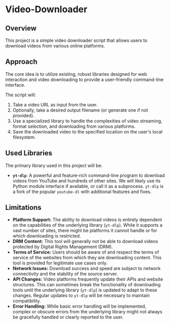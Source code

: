 # Video-Downloader

## Overview

This project is a simple video downloader script that allows users to download videos from various online platforms.

## Approach

The core idea is to utilize existing, robust libraries designed for web interaction and video downloading to provide a user-friendly command-line interface.

The script will:
1.  Take a video URL as input from the user.
2.  Optionally, take a desired output filename (or generate one if not provided).
3.  Use a specialized library to handle the complexities of video streaming, format selection, and downloading from various platforms.
4.  Save the downloaded video to the specified location on the user's local filesystem.

## Used Libraries

The primary library used in this project will be:

*   **`yt-dlp`**: A powerful and feature-rich command-line program to download videos from YouTube and hundreds of other sites. We will likely use its Python module interface if available, or call it as a subprocess. `yt-dlp` is a fork of the popular `youtube-dl` with additional features and fixes.

## Limitations

*   **Platform Support:** The ability to download videos is entirely dependent on the capabilities of the underlying library (`yt-dlp`). While it supports a vast number of sites, there might be platforms it cannot handle or for which downloading is restricted.
*   **DRM Content:** This tool will generally not be able to download videos protected by Digital Rights Management (DRM).
*   **Terms of Service:** Users should be aware of and respect the terms of service of the websites from which they are downloading content. This tool is provided for legitimate use cases only.
*   **Network Issues:** Download success and speed are subject to network connectivity and the stability of the source server.
*   **API Changes:** Video platforms frequently update their APIs and website structures. This can sometimes break the functionality of downloading tools until the underlying library (`yt-dlp`) is updated to adapt to these changes. Regular updates to `yt-dlp` will be necessary to maintain compatibility.
*   **Error Handling:** While basic error handling will be implemented, complex or obscure errors from the underlying library might not always be gracefully handled or clearly reported to the user.